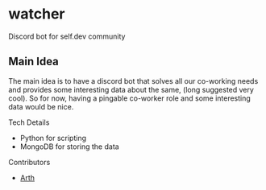 # watcher
Discord bot for self.dev community

## Main Idea
The main idea is to have a discord bot that solves all our co-working needs and provides some interesting data about the same, (long suggested very cool).
So for now, having a pingable co-worker role and some interesting data would be nice.

Tech Details

- Python for scripting
- MongoDB for storing the data

Contributors
- [Arth](https://github.com/probablyArth)
